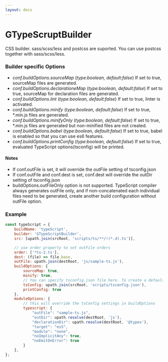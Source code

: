 ```yaml
---
layout: docs
---
```


# GTypeScruptBuilder
CSS builder. sass/scss/less and postcss are suported. You can use postcss together with sass/scss/less.

### Builder specific Options
  - *conf.buildOptions.sourceMap* (<i>type:boolean, default:false</i>)
    If set to true, sourceMap files are generated.
  - *conf.buildOptions.declarationeMap* (<i>type:boolean, default:false</i>)
    If set to true, sourceMap for declaration files are generated.
  - *conf.buildOptions.lint* (<i>type:boolean, default:false</i>)
    If set to true, linter is activated.
  - *conf.buildOptions.minify* (<i>type:boolean, default:false</i>)
    If set to true, *.min.js files are generated.
  - *conf.buildOptions.minifyOnly* (<i>type:boolean, default:false</i>)
    If set to true, *.min.js files are generated but non-minified files are not created.
  - *conf.buildOptions.babel* (<i>type:boolean, default:false</i>)
    If set to true, babel is enabled so that you can use es6 features.
  - *conf.buildOptions.printConfig* (<i>type:boolean, default:false</i>)
    If set to true, evaluated TypeScript options(tsconfig) will be printed.

#### Notes
  - If conf.outFile is set, it will override the outFile setting of tsconfig.json
  - If conf.outFile and conf.dest is set, conf.dest will override the outDir setting of tsconfig.json
  - buildOptions.outFileOnly option is not supported. TypeScript compiler always generates outFile only, and if non-concatenated each individual files need to be generated, create another build configuration without outFile option.


### Example
```js
const typeScript = {
    buildName: 'typeScript',
    builder: 'GTypeScriptBuilder',
    src: [upath.join(srcRoot, 'scripts/ts/**/!(*.d).ts')],

    // use order property to set outFile orders
    order: ['*ts-2.ts'],
    dest: (file) => file.base,
    outFile: upath.join(destRoot, 'js/sample-ts.js'),
    buildOptions: {
        sourceMap: true,
        minify: true,
        // You can specify tsconfig.json file here. To create a default one, run 'tsc -init'
        tsConfig: upath.join(srcRoot, 'scripts/tsconfig.json'),
        printConfig: true
    },
    moduleOptions: {
        // this will override the tsConfig settings in buildOptions
        typescript: {
            "outFile": "sample-ts.js",
            "outDir": upath.resolve(destRoot, 'js'),
            "declarationDir": upath.resolve(destRoot, '@types'),
            "target": "es5",
            "module": "none",
            "noImplicitAny": true,
            "noEmitOnError": true
        }
    },
};
```
